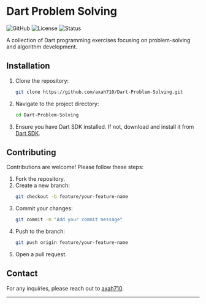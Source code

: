 # Dart Problem Solving

![GitHub](https://img.shields.io/badge/GitHub-Dart%20Problem%20Solving-blue)
![License](https://img.shields.io/badge/License-MIT-green)
![Status](https://img.shields.io/badge/Status-Active-brightgreen)

A collection of Dart programming exercises focusing on problem-solving and algorithm development.

## Installation

1. Clone the repository:
    ```sh
    git clone https://github.com/axah710/Dart-Problem-Solving.git
    ```

2. Navigate to the project directory:
    ```sh
    cd Dart-Problem-Solving
    ```

3. Ensure you have Dart SDK installed. If not, download and install it from [Dart SDK](https://dart.dev/get-dart).


## Contributing

Contributions are welcome! Please follow these steps:

1. Fork the repository.
2. Create a new branch:
    ```sh
    git checkout -b feature/your-feature-name
    ```
3. Commit your changes:
    ```sh
    git commit -m "Add your commit message"
    ```
4. Push to the branch:
    ```sh
    git push origin feature/your-feature-name
    ```
5. Open a pull request.

## Contact

For any inquiries, please reach out to [axah710](https://github.com/axah710).

---

